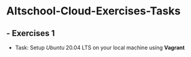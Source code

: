 # Altschool-Cloud-Exercises-Tasks

 ## - Exercises 1 
   - Task: Setup *Ubuntu* 20.04 LTS on your local machine using **Vagrant**

      
